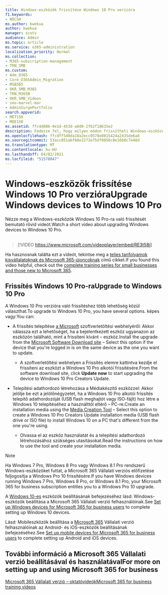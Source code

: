 ```yaml
---
title: Windows-eszközök frissítése Windows 10 Pro verzióra
f1.keywords:
- NOCSH
ms.author: kwekua
author: kwekua
manager: scotv
audience: Admin
ms.topic: article
ms.service: o365-administration
localization_priority: Normal
ms.collection:
- M365-subscription-management
- TRN_SMB
ms.custom:
- Adm_O365
- Core_O365Admin_Migration
- MSB365
- OKR_SMB_M365
- TRN_M365B
- OKR_SMB_Videos
- seo-marvel-mar
- AdminSurgePortfolio
search.appverid:
- MET150
- MOE150
ms.assetid: ffc4d886-9e1d-453d-a0d0-2f62f18635e2
description: Fedezze fel, hogy milyen módon frissítheti Windows-eszközeit a Windows 10 Pro-ra, hogy speciálisabb biztonsági és üzleti hálózati funkciókat használva használva.
ms.openlocfilehash: ffcdff540da18a2ecc0578e8015424a2435de6a8
ms.sourcegitcommit: 53acc851abf68e2272e75df0856c0e16b0c7e48d
ms.translationtype: MT
ms.contentlocale: hu-HU
ms.lasthandoff: 04/02/2021
ms.locfileid: "51578047"
---
```

# <a name="upgrade-windows-devices-to-windows-10-pro"></a><span data-ttu-id="dcd58-103">Windows-eszközök frissítése Windows 10 Pro verzióra</span><span class="sxs-lookup"><span data-stu-id="dcd58-103">Upgrade Windows devices to Windows 10 Pro</span></span>

<span data-ttu-id="dcd58-104">Nézze meg a Windows-eszközök Windows 10 Pro-ra való frissítését bemutató rövid videót.</span><span class="sxs-lookup"><span data-stu-id="dcd58-104">Watch a short video about upgrading Windows devices to Windows 10 Pro.</span></span><br><br>

> [!VIDEO https://www.microsoft.com/videoplayer/embed/RE3t58j] 

<span data-ttu-id="dcd58-105">Ha hasznosnak találta ezt a videót, tekintse meg a [teljes tanfolyamok kisvállalatoknak és Microsoft 365-újoncoknak](https://support.microsoft.com/office/6ab4bbcd-79cf-4000-a0bd-d42ce4d12816) című cikket.</span><span class="sxs-lookup"><span data-stu-id="dcd58-105">If you found this video helpful, check out the [complete training series for small businesses and those new to Microsoft 365](https://support.microsoft.com/office/6ab4bbcd-79cf-4000-a0bd-d42ce4d12816).</span></span>

## <a name="upgrade-to-windows-10-pro"></a><span data-ttu-id="dcd58-106">Frissítés Windows 10 Pro-ra</span><span class="sxs-lookup"><span data-stu-id="dcd58-106">Upgrade to Windows 10 Pro</span></span>
  
<span data-ttu-id="dcd58-107">A Windows 10 Pro verzióra való frissítéshez több lehetőség közül választhat.</span><span class="sxs-lookup"><span data-stu-id="dcd58-107">To upgrade to Windows 10 Pro, you have several options.</span></span> <span data-ttu-id="dcd58-108">képes vagy:</span><span class="sxs-lookup"><span data-stu-id="dcd58-108">You can:</span></span>
    
- <span data-ttu-id="dcd58-109">A frissítés telepítése [a Microsoft](https://go.microsoft.com/fwlink/?LinkID=836951 ) szoftverletöltési webhelyéről: Akkor válassza ezt a lehetőséget, ha a bejelentkezett eszköz ugyanazon az eszközön található, mint a frissíteni kívánt &ndash; eszköz.</span><span class="sxs-lookup"><span data-stu-id="dcd58-109">Install the upgrade from the [Microsoft Software Download site](https://go.microsoft.com/fwlink/?LinkID=836951 ) &ndash; Select this option if the device that you're logged in is on the same device as the one you want to update.</span></span> 

    - <span data-ttu-id="dcd58-110">A szoftverletöltési  webhelyen a Frissítés elemre kattintva kezdje el frissíteni az eszközt a Windows 10 Pro alkotói frissítésére.</span><span class="sxs-lookup"><span data-stu-id="dcd58-110">From the software download site, click **Update now** to start upgrading the device to Windows 10 Pro Creators Update.</span></span> 
    
- <span data-ttu-id="dcd58-111">Telepítési adathordozó létrehozása [](https://go.microsoft.com/fwlink/?LinkID=836960) a Médiakészítő eszközzel: Akkor jelölje be ezt a jelölőnégyzetet, ha a Windows 10 Pro alkotói frissítés telepítő adathordozóját (USB flash meghajtót vagy ISO-fájlt) hoz létre a Windows 10 telepítéséhez a használttól eltérő &ndash; PC-re.</span><span class="sxs-lookup"><span data-stu-id="dcd58-111">Create an installation media using the [Media Creation Tool](https://go.microsoft.com/fwlink/?LinkID=836960) &ndash; Select this option to create a Windows 10 Pro Creators Update installation media (USB flash drive or ISO file) to install Windows 10 on a PC that's different from the one you're using.</span></span>

    - <span data-ttu-id="dcd58-112">Olvassa el az eszköz használatát és a telepítési adathordozó létrehozásához szükséges utasításokat.</span><span class="sxs-lookup"><span data-stu-id="dcd58-112">Read the instructions on how to use the tool and create your installation media.</span></span> 

> [!NOTE]
> <span data-ttu-id="dcd58-113">Ha Windows 7 Pro, Windows 8 Pro vagy Windows 8.1 Pro rendszerű Windows-eszközöket futtat, a Microsoft 365 Vállalati verziós előfizetése feljogosítja a Windows Pro 10 frissítésére.</span><span class="sxs-lookup"><span data-stu-id="dcd58-113">If you have Windows devices running Windows 7 Pro, Windows 8 Pro, or Windows 8.1 Pro, your Microsoft 365 for business subscription entitles you to a Windows Pro 10 upgrade.</span></span>
    
<span data-ttu-id="dcd58-114">A [Windows 10-es](set-up-windows-devices.md) eszközök beállításának befejezéséhez lásd: Windows-eszközök beállítása a Microsoft 365 Vállalati verzió felhasználóinak.</span><span class="sxs-lookup"><span data-stu-id="dcd58-114">See [Set up Windows devices for Microsoft 365 for business users](set-up-windows-devices.md) to complete setting up Windows 10 devices.</span></span> 
  
<span data-ttu-id="dcd58-115">Lásd: Mobileszközök beállítása a [Microsoft 365](set-up-mobile-devices.md) Vállalati verzió felhasználóinak az Android- és iOS-eszközök beállításának befejezéséhez.</span><span class="sxs-lookup"><span data-stu-id="dcd58-115">See [Set up mobile devices for Microsoft 365 for business users](set-up-mobile-devices.md) to complete setting up Android and iOS devices.</span></span> 
  
## <a name="for-more-on-setting-up-and-using-microsoft-365-for-business"></a><span data-ttu-id="dcd58-116">További információ a Microsoft 365 Vállalati verzió beállításával és használatával</span><span class="sxs-lookup"><span data-stu-id="dcd58-116">For more on setting up and using Microsoft 365 for business</span></span>

[<span data-ttu-id="dcd58-117">Microsoft 365 Vállalati verzió – oktatóvideók</span><span class="sxs-lookup"><span data-stu-id="dcd58-117">Microsoft 365 for business training videos</span></span>](https://support.microsoft.com/office/6ab4bbcd-79cf-4000-a0bd-d42ce4d12816)
